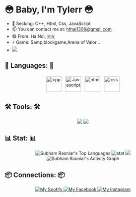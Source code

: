 😳 Baby, I'm Tylerr 😳
==============================================
- 🌱 Secking: C++, Html, Css, JavaScript
- 📫 You can contact me at: hthai1306@gmail.com
- 😄 From: Ha Noi, 🇻🇳
- ⚡ Game: Samp,blockgame,Arena of Valor...
- <img src="https://images-ext-2.discordapp.net/external/jVAsFBJ9N4xCOrKgMqliTXxDwzW0oYHm5HUtOjyQdR4/https/media.discordapp.net/attachments/909980841768284203/917335748536041492/99.gif?width=300&height=300">

## 🧰 Languages: 🧰
<p align="center">
<img src="https://upload.wikimedia.org/wikipedia/commons/1/18/ISO_C%2B%2B_Logo.svg" alt="cpp" height="50" style="vertical-align:top ; margin:4px">
<img src="https://img.icons8.com/color/48/000000/javascript.png" alt="Javascript" height="50" style="vertical-align:top; margin:4px">
<img src="https://img.icons8.com/color/48/000000/html-5.png" alt="html" height="50" style="vertical-align:top; margin:4px">
<img src="https://img.icons8.com/color/48/000000/css3.png" alt="css" height="50" style="vertical-align:top; margin:4px">
</p>

## 🛠️ Tools: 🛠️
<p align="center">
  <img src="https://cdn.discordapp.com/attachments/909980841768284203/915071414183292928/rsz_image_2021-11-30_094641.png">
 <img src="https://cdn.discordapp.com/attachments/909980841768284203/915073128957374484/rsz_image_2021-11-30_095318.png">

## 📊 Stat: 📊
 <p align="center">
 <img alt="Subham Raoniar's Top Languages" src="https://github-readme-stats.vercel.app/api/top-langs/?username=Daip9ta&langs_count=8&count_private=true&layout=compact&theme=react&hide_border=true&bg_color=0D1117" />
<img src="https://github-readme-stats.vercel.app/api?username=Daip9ta&&show_icons=true&title_color=ffffff&hide_border=true&icon_color=bb2acf&text_color=daf7dc&bg_color=060A0CD0" alt="stat">
<img src="https://github-readme-streak-stats.herokuapp.com/?user=Daip9ta&theme=black-ice&hide_border=true&stroke=0000&background=060A0CD0"/>
<img alt="Subham Raoniar's Activity Graph" src="https://activity-graph.herokuapp.com/graph?username=Daip9ta&bg_color=0D1117&color=5BCDEC&line=5BCDEC&point=FFFFFF&hide_border=true" />
  </p>
  
## 📦 Connections: 📦
<p align="center">
 <a href="https://open.spotify.com/user/31ubkqugwr5sec6tysmssytrnnqi">
        <img title="My Spotify" src="https://cdn.discordapp.com/attachments/909980841768284203/915076390792073276/rsz_1image_2021-11-30_100614.png"/>
  </a>
<a href="https://www.facebook.com/hoang.thai1306">
        <img title="My Facebook" src="https://cdn.discordapp.com/attachments/905700957806002188/927737668874432573/Facebook-200x200.png"/>
    </a>
<a href="https://www.instagram.com/hoangthai.1306/"> <img title="My Instagram" src="https://cdn.discordapp.com/attachments/905700957806002188/927738844013547520/h9jWMwqb-h9hjP4THqrJ50eIwPekjv7QPmTpA85gFQ10PjV02CoGAcYLLptqd19Sa1iJ.png"/>

